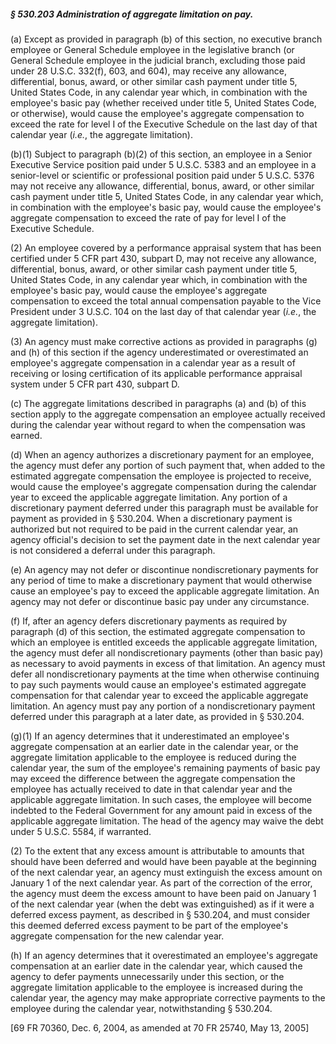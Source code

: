 ##### § 530.203 Administration of aggregate limitation on pay. #####

(a) Except as provided in paragraph (b) of this section, no executive branch employee or General Schedule employee in the legislative branch (or General Schedule employee in the judicial branch, excluding those paid under 28 U.S.C. 332(f), 603, and 604), may receive any allowance, differential, bonus, award, or other similar cash payment under title 5, United States Code, in any calendar year which, in combination with the employee's basic pay (whether received under title 5, United States Code, or otherwise), would cause the employee's aggregate compensation to exceed the rate for level I of the Executive Schedule on the last day of that calendar year (*i.e.*, the aggregate limitation).

(b)(1) Subject to paragraph (b)(2) of this section, an employee in a Senior Executive Service position paid under 5 U.S.C. 5383 and an employee in a senior-level or scientific or professional position paid under 5 U.S.C. 5376 may not receive any allowance, differential, bonus, award, or other similar cash payment under title 5, United States Code, in any calendar year which, in combination with the employee's basic pay, would cause the employee's aggregate compensation to exceed the rate of pay for level I of the Executive Schedule.

(2) An employee covered by a performance appraisal system that has been certified under 5 CFR part 430, subpart D, may not receive any allowance, differential, bonus, award, or other similar cash payment under title 5, United States Code, in any calendar year which, in combination with the employee's basic pay, would cause the employee's aggregate compensation to exceed the total annual compensation payable to the Vice President under 3 U.S.C. 104 on the last day of that calendar year (*i.e.*, the aggregate limitation).

(3) An agency must make corrective actions as provided in paragraphs (g) and (h) of this section if the agency underestimated or overestimated an employee's aggregate compensation in a calendar year as a result of receiving or losing certification of its applicable performance appraisal system under 5 CFR part 430, subpart D.

(c) The aggregate limitations described in paragraphs (a) and (b) of this section apply to the aggregate compensation an employee actually received during the calendar year without regard to when the compensation was earned.

(d) When an agency authorizes a discretionary payment for an employee, the agency must defer any portion of such payment that, when added to the estimated aggregate compensation the employee is projected to receive, would cause the employee's aggregate compensation during the calendar year to exceed the applicable aggregate limitation. Any portion of a discretionary payment deferred under this paragraph must be available for payment as provided in § 530.204. When a discretionary payment is authorized but not required to be paid in the current calendar year, an agency official's decision to set the payment date in the next calendar year is not considered a deferral under this paragraph.

(e) An agency may not defer or discontinue nondiscretionary payments for any period of time to make a discretionary payment that would otherwise cause an employee's pay to exceed the applicable aggregate limitation. An agency may not defer or discontinue basic pay under any circumstance.

(f) If, after an agency defers discretionary payments as required by paragraph (d) of this section, the estimated aggregate compensation to which an employee is entitled exceeds the applicable aggregate limitation, the agency must defer all nondiscretionary payments (other than basic pay) as necessary to avoid payments in excess of that limitation. An agency must defer all nondiscretionary payments at the time when otherwise continuing to pay such payments would cause an employee's estimated aggregate compensation for that calendar year to exceed the applicable aggregate limitation. An agency must pay any portion of a nondiscretionary payment deferred under this paragraph at a later date, as provided in § 530.204.

(g)(1) If an agency determines that it underestimated an employee's aggregate compensation at an earlier date in the calendar year, or the aggregate limitation applicable to the employee is reduced during the calendar year, the sum of the employee's remaining payments of basic pay may exceed the difference between the aggregate compensation the employee has actually received to date in that calendar year and the applicable aggregate limitation. In such cases, the employee will become indebted to the Federal Government for any amount paid in excess of the applicable aggregate limitation. The head of the agency may waive the debt under 5 U.S.C. 5584, if warranted.

(2) To the extent that any excess amount is attributable to amounts that should have been deferred and would have been payable at the beginning of the next calendar year, an agency must extinguish the excess amount on January 1 of the next calendar year. As part of the correction of the error, the agency must deem the excess amount to have been paid on January 1 of the next calendar year (when the debt was extinguished) as if it were a deferred excess payment, as described in § 530.204, and must consider this deemed deferred excess payment to be part of the employee's aggregate compensation for the new calendar year.

(h) If an agency determines that it overestimated an employee's aggregate compensation at an earlier date in the calendar year, which caused the agency to defer payments unnecessarily under this section, or the aggregate limitation applicable to the employee is increased during the calendar year, the agency may make appropriate corrective payments to the employee during the calendar year, notwithstanding § 530.204.

[69 FR 70360, Dec. 6, 2004, as amended at 70 FR 25740, May 13, 2005]